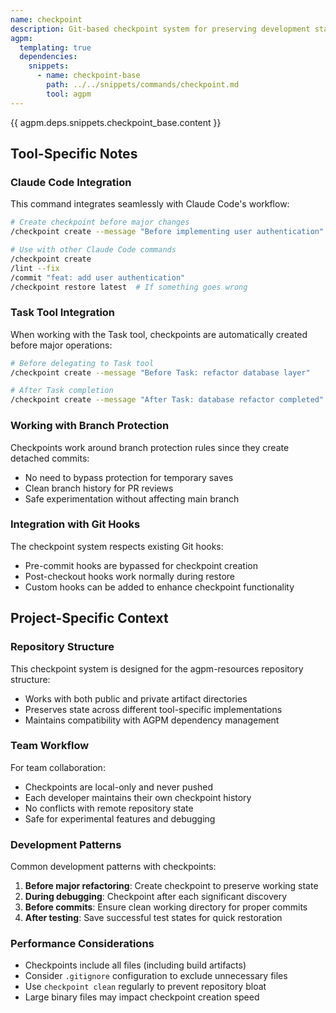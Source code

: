 ```yaml
---
name: checkpoint
description: Git-based checkpoint system for preserving development state without polluting branch history
agpm:
  templating: true
  dependencies:
    snippets:
      - name: checkpoint-base
        path: ../../snippets/commands/checkpoint.md
        tool: agpm
---
```


{{ agpm.deps.snippets.checkpoint_base.content }}

## Tool-Specific Notes

### Claude Code Integration

This command integrates seamlessly with Claude Code's workflow:

```bash
# Create checkpoint before major changes
/checkpoint create --message "Before implementing user authentication"

# Use with other Claude Code commands
/checkpoint create
/lint --fix
/commit "feat: add user authentication"
/checkpoint restore latest  # If something goes wrong
```

### Task Tool Integration

When working with the Task tool, checkpoints are automatically created before major operations:

```bash
# Before delegating to Task tool
/checkpoint create --message "Before Task: refactor database layer"

# After Task completion
/checkpoint create --message "After Task: database refactor completed"
```

### Working with Branch Protection

Checkpoints work around branch protection rules since they create detached commits:

- No need to bypass protection for temporary saves
- Clean branch history for PR reviews
- Safe experimentation without affecting main branch

### Integration with Git Hooks

The checkpoint system respects existing Git hooks:

- Pre-commit hooks are bypassed for checkpoint creation
- Post-checkout hooks work normally during restore
- Custom hooks can be added to enhance checkpoint functionality

## Project-Specific Context

### Repository Structure

This checkpoint system is designed for the agpm-resources repository structure:

- Works with both public and private artifact directories
- Preserves state across different tool-specific implementations
- Maintains compatibility with AGPM dependency management

### Team Workflow

For team collaboration:

- Checkpoints are local-only and never pushed
- Each developer maintains their own checkpoint history
- No conflicts with remote repository state
- Safe for experimental features and debugging

### Development Patterns

Common development patterns with checkpoints:

1. **Before major refactoring**: Create checkpoint to preserve working state
2. **During debugging**: Checkpoint after each significant discovery
3. **Before commits**: Ensure clean working directory for proper commits
4. **After testing**: Save successful test states for quick restoration

### Performance Considerations

- Checkpoints include all files (including build artifacts)
- Consider `.gitignore` configuration to exclude unnecessary files
- Use `checkpoint clean` regularly to prevent repository bloat
- Large binary files may impact checkpoint creation speed